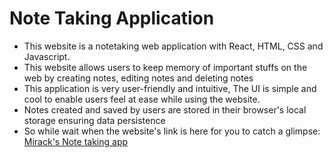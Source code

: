 # Note Taking Application

- This website is a notetaking web application with React, HTML, CSS and Javascript. 
- This website allows users to keep memory of important stuffs on the web by creating notes, editing notes and deleting notes
- This application is very user-friendly and intuitive, The UI is simple and cool to enable users feel at ease while using the website. 
- Notes created and saved by users are stored in their browser's local storage ensuring data persistence 
- So while wait when the website's link is here for you to catch a glimpse: 
[Mirack's Note taking app](https://mirack-notetaking-app.onrender.com/)